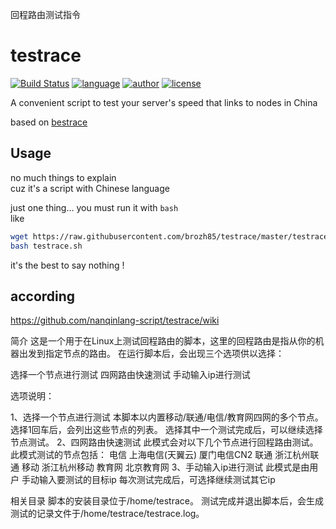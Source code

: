 回程路由测试指令
# testrace
[![Build Status](https://github.com/nanqinlang/SVG/blob/master/build%20passing.svg)](https://github.com/nanqinlang-script/testrace)
[![language](https://github.com/nanqinlang/SVG/blob/master/language-shell-blue.svg)](https://github.com/nanqinlang-script/testrace)
[![author](https://github.com/nanqinlang/SVG/blob/master/author-nanqinlang-lightgrey.svg)](https://github.com/nanqinlang-script/testrace)
[![license](https://github.com/nanqinlang/SVG/blob/master/license-GPLv3-orange.svg)](https://github.com/nanqinlang-script/testrace)

A convenient script to test your server's speed that links to nodes in China

based on [bestrace](http://www.ipip.net)

## Usage
no much things to explain  
cuz it's a script with Chinese language

just one thing... you must run it with `bash`  
like
```bash
wget https://raw.githubusercontent.com/brozh85/testrace/master/testrace.sh
bash testrace.sh
```

it's the best to say nothing !

## according
https://github.com/nanqinlang-script/testrace/wiki

简介
这是一个用于在Linux上测试回程路由的脚本，这里的回程路由是指从你的机器出发到指定节点的路由。
在运行脚本后，会出现三个选项供以选择：

选择一个节点进行测试
四网路由快速测试
手动输入ip进行测试

选项说明：

1、选择一个节点进行测试
本脚本以内置移动/联通/电信/教育网四网的多个节点。
选择1回车后，会列出这些节点的列表。
选择其中一个测试完成后，可以继续选择节点测试。
2、四网路由快速测试
此模式会对以下几个节点进行回程路由测试。
此模式测试的节点包括：
电信
上海电信(天翼云)
厦门电信CN2
联通
浙江杭州联通
移动
浙江杭州移动
教育网
北京教育网
3、手动输入ip进行测试
此模式是由用户 手动输入要测试的目标ip
每次测试完成后，可选择继续测试其它ip

相关目录
脚本的安装目录位于/home/testrace。
测试完成并退出脚本后，会生成测试的记录文件于/home/testrace/testrace.log。
